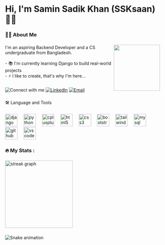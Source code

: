 ###

<h1>Hi, I'm Samin Sadik Khan (SSKsaan) 👋🏼</h1>

###

<h3>👩‍💻  About Me</h3>

###

<img align="right" height="150" src="https://media.giphy.com/media/KLFzCSOfW7AVKMlDJ5/giphy.gif"/>

###

<p>I'm an aspiring Backend Developer and a CS undergraduate from Bangladesh.<br><br>- 📚 I'm currently learning Django to build real-world projects<br>- ⚡ I like to create, that's why I'm here...</p>

###

![Connect with me](https://img.shields.io/badge/Connect_with_me:-black?labelColor=555555)
[![LinkedIn](https://img.shields.io/badge/LinkedIn-%230077B5.svg?logo=linkedin&logoColor=white)](https://linkedin.com/in/ssksaan)
[![Email](https://img.shields.io/badge/Email-D14836?logo=gmail&logoColor=white)](mailto:saminsadikkhan@gmail.com)

###

<h>🛠 Language and Tools</h3>

###

<div>
  <img src="https://skillicons.dev/icons?i=django" height="40" alt="django logo"  />
  <img width="12" />
  <img src="https://cdn.jsdelivr.net/gh/devicons/devicon/icons/python/python-original.svg" height="40" alt="python logo"  />
  <img width="12" />
  <img src="https://cdn.jsdelivr.net/gh/devicons/devicon/icons/cplusplus/cplusplus-original.svg" height="40" alt="cplusplus logo"  />
  <img width="12" />
  <img src="https://cdn.jsdelivr.net/gh/devicons/devicon/icons/html5/html5-original.svg" height="40" alt="html5 logo"  />
  <img width="12" />
  <img src="https://cdn.jsdelivr.net/gh/devicons/devicon/icons/css3/css3-original.svg" height="40" alt="css3 logo"  />
  <img width="12" />
  <img src="https://cdn.jsdelivr.net/gh/devicons/devicon/icons/bootstrap/bootstrap-original.svg" height="40" alt="bootstrap logo"  />
  <img width="12" />
  <img src="https://skillicons.dev/icons?i=tailwind" height="40" alt="tailwindcss logo"  />
  <img width="12" />
  <img src="https://skillicons.dev/icons?i=mysql" height="40" alt="mysql logo"  />
  <img width="12" />
  <img src="https://skillicons.dev/icons?i=github" height="40" alt="github logo"  />
  <img width="12" />
  <img src="https://skillicons.dev/icons?i=vscode" height="40" alt="vscode logo"  />
</div>

###

<h3>🔥   My Stats :</h3>

###

<div>
  <img src="https://streak-stats.demolab.com?user=ssksaan&locale=en&mode=daily&theme=react&hide_border=false&border_radius=5&order=3" height="220" alt="streak graph"  />
</div>

###

<img src="https://raw.githubusercontent.com/ssksaan/ssksaan/output/snake.svg" alt="Snake animation" />

###
